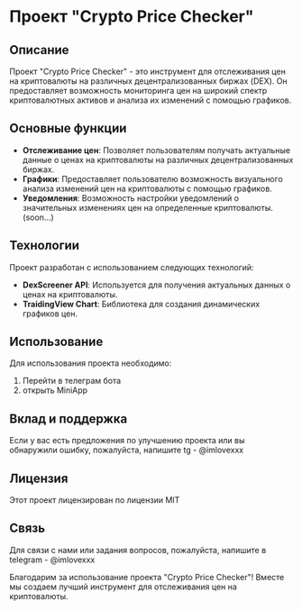# Проект "Crypto Price Checker"

## Описание

Проект "Crypto Price Checker" - это инструмент для отслеживания цен на криптовалюты на различных децентрализованных биржах (DEX). Он предоставляет возможность мониторинга цен на широкий спектр криптовалютных активов и анализа их изменений с помощью графиков.

## Основные функции

- **Отслеживание цен**: Позволяет пользователям получать актуальные данные о ценах на криптовалюты на различных децентрализованных биржах.
- **Графики**: Предоставляет пользователю возможность визуального анализа изменений цен на криптовалюты с помощью графиков.
- **Уведомления**: Возможность настройки уведомлений о значительных изменениях цен на определенные криптовалюты. (soon...)

## Технологии

Проект разработан с использованием следующих технологий:

- **DexScreener API**: Используется для получения актуальных данных о ценах на криптовалюты.
- **TraidingView Chart**: Библиотека для создания динамических графиков цен.

## Использование

Для использования проекта необходимо:

1. Перейти в телеграм бота
2. открыть MiniApp

## Вклад и поддержка

Если у вас есть предложения по улучшению проекта или вы обнаружили ошибку, пожалуйста, напишите tg - @imlovexxx

## Лицензия

Этот проект лицензирован по лицензии MIT

## Связь

Для связи с нами или задания вопросов, пожалуйста, напишите в telegram - @imlovexxx

Благодарим за использование проекта "Crypto Price Checker"! Вместе мы создаем лучший инструмент для отслеживания цен на криптовалюты.
